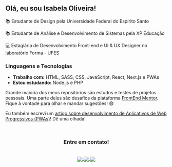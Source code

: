 ## Olá, eu sou Isabela Oliveira!

<p>📚 Estudante de Design pela Universidade Federal do Espírito Santo</p>
<p>📚 Estudante de Análise e Desenvolvimento de Sistemas pela XP Educação</p>
<p>💻 Estagiária de Desenvolvimento Front-end e UI & UX Designer no laboratório Forma - UFES</p>

### Linguagens e Tecnologias
- **Trabalho com:** HTML, SASS, CSS, JavaScript, React, Next.js e PWAs
- **Estou estudando:** Node.js e PHP


Grande maioria dos meus repositórios são estudos e testes de projetos pessoais. Uma parte deles são desafios da plataforma [FrontEnd Mentor](https://www.frontendmentor.io/profile/oliverids). Fique à vontade para olhar e mandar sugestões! 😄

Eu também escrevi um <a href="https://medium.com/@oliverids/desenvolvimento-de-pwas-c82e3f6e3f28">artigo sobre desenvolvimento de Aplicativos de Web Progressivos (PWAs)</a>! Dê uma olhada!

&nbsp;

<h3 align="center"> Entre em contato!</h3>
&nbsp;

<div align="center">
<div>
<a href="https://www.linkedin.com/in/isabela-oliveira23/">
    <img align="center" src="https://img.shields.io/badge/LinkedIn-23282E?style=for-the-badge&logo=linkedin&logoColor=52ade9">
</a>

<a href="mailto:oliver.isabela2303@gmail.com">
    <img align="center" src="https://img.shields.io/badge/Gmail-23282E?style=for-the-badge&logo=gmail&logoColor=52ade9"/>
</a>

<a href="https://portf-isabela-oliveira.herokuapp.com/">
    <img align="center" src="https://img.shields.io/badge/website-23282E?style=for-the-badge&logo=About.me&logoColor=52ade9"/>
</a>
</div>
</div>

